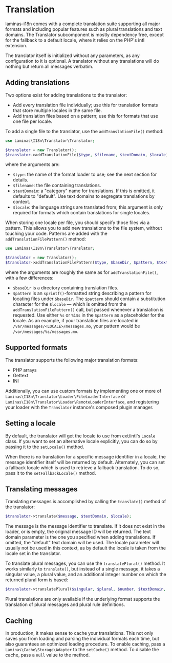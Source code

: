 # Translation

laminas-i18n comes with a complete translation suite supporting all major formats
and including popular features such as plural translations and text domains. The
Translator subcomponent is mostly dependency free, except for the fallback to a
default locale, where it relies on the PHP's intl extension.

The translator itself is initialized without any parameters, as any
configuration to it is optional. A translator without any translations will do
nothing but return all messages verbatim.

## Adding translations

Two options exist for adding translations to the translator:

- Add every translation file individually; use this for translation formats that
  store multiple locales in the same file.
- Add translation files based on a pattern; use this for formats that use one
  file per locale.

To add a single file to the translator, use the `addTranslationFile()` method:

```php
use Laminas\I18n\Translator\Translator;

$translator = new Translator();
$translator->addTranslationFile($type, $filename, $textDomain, $locale);
```

where the arguments are:

- `$type`: the name of the format loader to use; see the next section for
  details.
- `$filename`: the file containing translations.
- `$textDomain`: a "category" name for translations. If this is omitted, it
  defaults to "default". Use text domains to segregate translations by context.
- `$locale`: the language strings are translated from; this argument is only
  required for formats which contain translations for single locales.

When storing one locale per file, you should specify those files via a pattern.
This allows you to add new translations to the file system, without touching
your code. Patterns are added with the `addTranslationFilePattern()` method:

```php
use Laminas\I18n\Translator\Translator;

$translator = new Translator();
$translator->addTranslationFilePattern($type, $baseDir, $pattern, $textDomain);
```

where the arguments are roughly the same as for `addTranslationFile()`, with a
few differences:

- `$baseDir` is a directory containing translation files.
- `$pattern` is an `sprintf()`-formatted string describing a pattern for
  locating files under `$baseDir`. The `$pattern` should contain a substitution
  character for the `$locale` &mdash; which is omitted from the
  `addTranslationFilePattern()` call, but passed whenever a translation is
  requested. Use either `%s` or `%1$s` in the `$pattern` as a placeholder for
  the locale. As an example, if your translation files are located in
  `/var/messages/<LOCALE>/messages.mo`, your pattern would be
  `/var/messages/%s/messages.mo`.

## Supported formats

The translator supports the following major translation formats:

- PHP arrays
- Gettext
- INI

Additionally, you can use custom formats by implementing one or more of
`Laminas\I18n\Translator\Loader\FileLoaderInterface` or
`Laminas\I18n\Translator\Loader\RemoteLoaderInterface`, and registering your loader
with the `Translator` instance's composed plugin manager.

## Setting a locale

By default, the translator will get the locale to use from ext/intl's `Locale`
class. If you want to set an alternative locale explicitly, you can do so by
passing it to the `setLocale()` method.

When there is no translation for a specific message identifier in a locale, the
message identifier itself will be returned by default. Alternately, you can set
a fallback locale which is used to retrieve a fallback translation. To do so,
pass it to the `setFallbackLocale()` method.

## Translating messages

Translating messages is accomplished by calling the `translate()` method of the
translator:

```php
$translator->translate($message, $textDomain, $locale);
```

The message is the message identifier to translate. If it does not exist in the
loader, or is empty, the original message ID will be returned. The text domain
parameter is the one you specified when adding translations. If omitted, the
"default" text domain will be used. The locale parameter will usually not be
used in this context, as by default the locale is taken from the locale set in
the translator.

To translate plural messages, you can use the `translatePlural()` method. It
works similarly to `translate()`, but instead of a single message, it takes a
singular value, a plural value, and an additional integer number on which the
returned plural form is based:

```php
$translator->translatePlural($singular, $plural, $number, $textDomain, $locale);
```

Plural translations are only available if the underlying format supports the
translation of plural messages and plural rule definitions.

## Caching

In production, it makes sense to cache your translations. This not only saves
you from loading and parsing the individual formats each time, but also
guarantees an optimized loading procedure. To enable caching, pass a
`Laminas\Cache\Storage\Adapter` to the `setCache()` method. To disable the cache,
pass a `null` value to the method.
